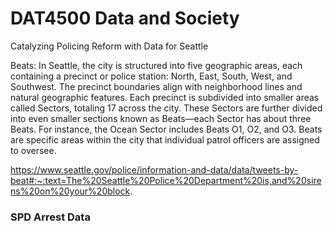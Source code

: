 # DAT4500 Data and Society

Catalyzing Policing Reform with Data for Seattle


Beats:
In Seattle, the city is structured into five geographic areas, each containing a precinct or police station: North, East, South, West, and Southwest. The precinct boundaries align with neighborhood lines and natural geographic features. Each precinct is subdivided into smaller areas called Sectors, totaling 17 across the city. These Sectors are further divided into even smaller sections known as Beats—each Sector has about three Beats. For instance, the Ocean Sector includes Beats O1, O2, and O3. Beats are specific areas within the city that individual patrol officers are assigned to oversee.

https://www.seattle.gov/police/information-and-data/data/tweets-by-beat#:~:text=The%20Seattle%20Police%20Department%20is,and%20sirens%20on%20your%20block.

### SPD Arrest Data


